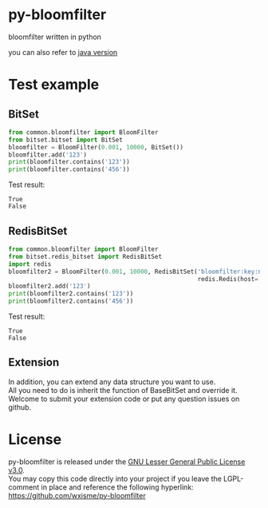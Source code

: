 # py-bloomfilter
bloomfilter written in python</br>

you can also refer to [java version](https://github.com/wxisme/bloomfilter)

# Test example

## BitSet

```python
from common.bloomfilter import BloomFilter
from bitset.bitset import BitSet
bloomfilter = BloomFilter(0.001, 10000, BitSet())
bloomfilter.add('123')
print(bloomfilter.contains('123'))
print(bloomfilter.contains('456'))
```
Test result:
```
True
False
```

## RedisBitSet

```python
from common.bloomfilter import BloomFilter
from bitset.redis_bitset import RedisBitSet
import redis
bloomfilter2 = BloomFilter(0.001, 10000, RedisBitSet('bloomfilter:key:name',
                                                     redis.Redis(host='127.0.0.1', port=6379, password='123456')))
bloomfilter2.add('123')
print(bloomfilter2.contains('123'))
print(bloomfilter2.contains('456'))
```
Test result:
```
True
False
```

## Extension

In addition, you can extend any data structure you want to use.</br>
All you need to do is inherit the function of BaseBitSet and override it.</br>
Welcome to submit your extension code or put any question issues on github.</br>

# License

py-bloomfilter is released under the [GNU Lesser General Public License v3.0](http://www.gnu.org/licenses/).</br>
You may copy this code directly into your project if you leave the LGPL-comment in place and reference the following hyperlink:
https://github.com/wxisme/py-bloomfilter

